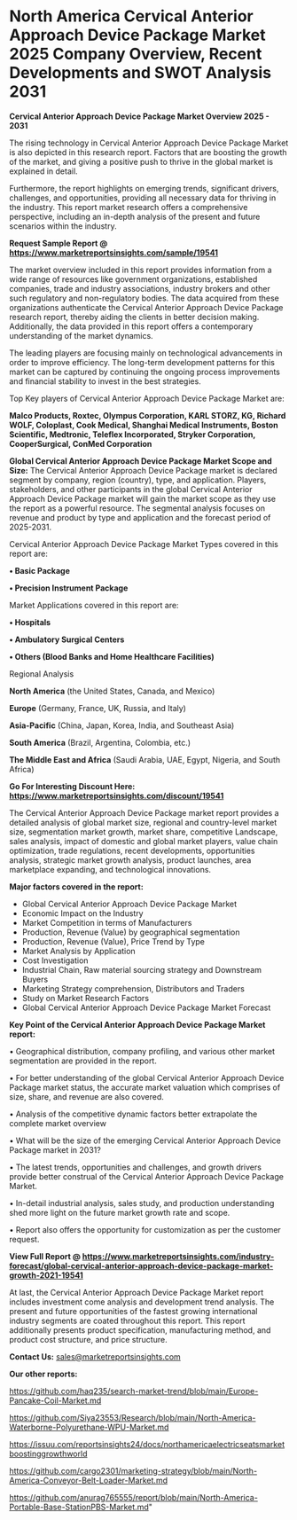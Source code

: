 # North America Cervical Anterior Approach Device Package Market 2025 Company Overview, Recent Developments and SWOT Analysis 2031

<Strong> Cervical Anterior Approach Device Package Market Overview 2025 - 2031</strong>

The rising technology in Cervical Anterior Approach Device Package Market is also depicted in this research report. Factors that are boosting the growth of the market, and giving a positive push to thrive in the global market is explained in detail.

Furthermore, the report highlights on emerging trends, significant drivers, challenges, and opportunities, providing all necessary data for thriving in the industry. This report market research offers a comprehensive perspective, including an in-depth analysis of the present and future scenarios within the industry.

<strong>Request Sample Report @ <a href=https://www.marketreportsinsights.com/sample/19541>https://www.marketreportsinsights.com/sample/19541</a></strong>

The market overview included in this report provides information from a wide range of resources like government organizations, established companies, trade and industry associations, industry brokers and other such regulatory and non-regulatory bodies. The data acquired from these organizations authenticate the Cervical Anterior Approach Device Package research report, thereby aiding the clients in better decision making. Additionally, the data provided in this report offers a contemporary understanding of the market dynamics.

The leading players are focusing mainly on technological advancements in order to improve efficiency. The long-term development patterns for this market can be captured by continuing the ongoing process improvements and financial stability to invest in the best strategies.

Top Key players of Cervical Anterior Approach Device Package Market are:

<strong>Malco Products, Roxtec, Olympus Corporation, KARL STORZ, KG, Richard WOLF, Coloplast, Cook Medical, Shanghai Medical Instruments, Boston Scientific, Medtronic, Teleflex Incorporated, Stryker Corporation, CooperSurgical, ConMed Corporation</strong>

<strong><b>Global Cervical Anterior Approach Device Package Market Scope and Size:</b></strong>
The Cervical Anterior Approach Device Package market is declared segment by company, region (country), type, and application. Players, stakeholders, and other participants in the global Cervical Anterior Approach Device Package market will gain the market scope as they use the report as a powerful resource. The segmental analysis focuses on revenue and product by type and application and the forecast period of 2025-2031.

Cervical Anterior Approach Device Package Market Types covered in this report are:

<strong>• Basic Package

• Precision Instrument Package</strong>

Market Applications covered in this report are:

<strong>• Hospitals

• Ambulatory Surgical Centers

• Others (Blood Banks and Home Healthcare Facilities)</strong> 

Regional Analysis

<strong>North America</strong> (the United States, Canada, and Mexico)

<strong>Europe</strong> (Germany, France, UK, Russia, and Italy)

<strong>Asia-Pacific</strong> (China, Japan, Korea, India, and Southeast Asia)

<strong>South America</strong> (Brazil, Argentina, Colombia, etc.)

<strong>The Middle East and Africa</strong> (Saudi Arabia, UAE, Egypt, Nigeria, and South Africa)

<strong>Go For Interesting Discount Here: <a href=https://www.marketreportsinsights.com/discount/19541>https://www.marketreportsinsights.com/discount/19541</a></strong>

The Cervical Anterior Approach Device Package market report provides a detailed analysis of global market size, regional and country-level market size, segmentation market growth, market share, competitive Landscape, sales analysis, impact of domestic and global market players, value chain optimization, trade regulations, recent developments, opportunities analysis, strategic market growth analysis, product launches, area marketplace expanding, and technological innovations.

<strong><b>Major factors covered in the report:</b></strong>
<ul>
  <li>Global Cervical Anterior Approach Device Package Market </li>
  <li>Economic Impact on the Industry</li>
  <li>Market Competition in terms of Manufacturers</li>
  <li>Production, Revenue (Value) by geographical segmentation</li>
  <li>Production, Revenue (Value), Price Trend by Type</li>
  <li>Market Analysis by Application</li>
  <li>Cost Investigation</li>
  <li>Industrial Chain, Raw material sourcing strategy and Downstream Buyers</li>
  <li>Marketing Strategy comprehension, Distributors and Traders</li>
  <li>Study on Market Research Factors</li>
  <li>Global Cervical Anterior Approach Device Package Market Forecast</li>
</ul>

<strong><b>Key Point of the Cervical Anterior Approach Device Package Market report:</b></strong>

• Geographical distribution, company profiling, and various other market segmentation are provided in the report.

• For better understanding of the global Cervical Anterior Approach Device Package market status, the accurate market valuation which comprises of size, share, and revenue are also covered.

• Analysis of the competitive dynamic factors better extrapolate the complete market overview

• What will be the size of the emerging Cervical Anterior Approach Device Package market in 2031?

• The latest trends, opportunities and challenges, and growth drivers provide better construal of the Cervical Anterior Approach Device Package Market.

• In-detail industrial analysis, sales study, and production understanding shed more light on the future market growth rate and scope.

• Report also offers the opportunity for customization as per the customer request.

<strong><b>View Full Report @ <a href=https://www.marketreportsinsights.com/industry-forecast/global-cervical-anterior-approach-device-package-market-growth-2021-19541>https://www.marketreportsinsights.com/industry-forecast/global-cervical-anterior-approach-device-package-market-growth-2021-19541</a></b></strong>


At last, the Cervical Anterior Approach Device Package Market report includes investment come analysis and development trend analysis. The present and future opportunities of the fastest growing international industry segments are coated throughout this report. This report additionally presents product specification, manufacturing method, and product cost structure, and price structure.

<strong>Contact Us:</strong>
sales@marketreportsinsights.com

<strong>Our other reports:</strong>

<a href=https://github.com/haq235/search-market-trend/blob/main/Europe-Pancake-Coil-Market.md>https://github.com/haq235/search-market-trend/blob/main/Europe-Pancake-Coil-Market.md</a>

<a href=https://github.com/Siya23553/Research/blob/main/North-America-Waterborne-Polyurethane-WPU-Market.md>https://github.com/Siya23553/Research/blob/main/North-America-Waterborne-Polyurethane-WPU-Market.md</a>

<a href=https://issuu.com/reportsinsights24/docs/northamericaelectricseatsmarketboostinggrowthworld>https://issuu.com/reportsinsights24/docs/northamericaelectricseatsmarketboostinggrowthworld</a>

<a href=https://github.com/cargo2301/marketing-strategy/blob/main/North-America-Conveyor-Belt-Loader-Market.md>https://github.com/cargo2301/marketing-strategy/blob/main/North-America-Conveyor-Belt-Loader-Market.md</a>

<a href=https://github.com/anurag765555/report/blob/main/North-America-Portable-Base-StationPBS-Market.md>https://github.com/anurag765555/report/blob/main/North-America-Portable-Base-StationPBS-Market.md</a>"
